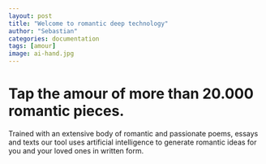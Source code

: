 ```yaml
---
layout: post
title: "Welcome to romantic deep technology"
author: "Sebastian"
categories: documentation
tags: [amour]
image: ai-hand.jpg
---
```


# Tap the amour of more than 20.000 romantic pieces.
Trained with an extensive body of romantic and passionate poems, essays and texts our tool uses artificial intelligence to generate romantic ideas for you and your loved ones in written form.
